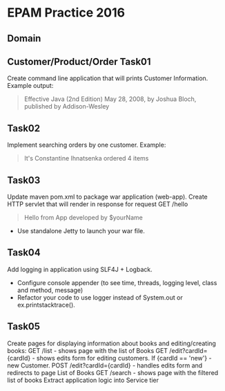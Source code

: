 EPAM Practice 2016
=============
Domain
------
Customer/Product/Order
Task01
------
Create command line application that will prints Customer Information. Example output:
> Effective Java (2nd Edition) May 28, 2008, by Joshua Bloch, published  by Addison-Wesley

Task02
-------
Implement searching orders by one customer. Example:
>It's Constantine Ihnatsenka ordered 4 items

Task03
-------
Update maven pom.xml to package war application (web-app). Create HTTP servlet that will render in response for request GET /hello
> Hello from App developed by $yourName
- Use standalone Jetty to launch your war file.

Task04
-------
Add logging in application using SLF4J + Logback. 
- Configure console appender (to see time, threads, logging level, class and method, message)
- Refactor your code to use  logger instead of System.out or ex.printstacktrace().

Task05
-------
Create pages for displaying information about books and editing/creating books:
GET   /list - shows page with the list of Books
GET   /edit?cardId={cardId} - shows edits form for editing customers. If {cardId == 'new'} - new Customer.
POST /edit?cardId={cardId} - handles edits form and redirects to page List of Books
GET  /search - shows page with the filtered list of books 
Extract application logic into Service tier

